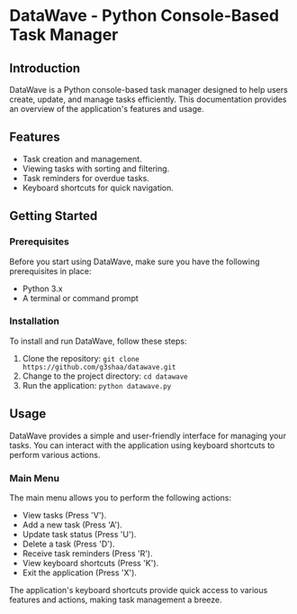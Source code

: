 <h1>DataWave - Python Console-Based Task Manager</h1>

<h2>Introduction</h2>
<p>
    DataWave is a Python console-based task manager designed to help users create, update, and manage tasks efficiently.
    This documentation provides an overview of the application's features and usage.
</p>

<h2>Features</h2>
<ul>
    <li>Task creation and management.</li>
    <li>Viewing tasks with sorting and filtering.</li>
    <li>Task reminders for overdue tasks.</li>
    <li>Keyboard shortcuts for quick navigation.</li>
</ul>

<h2>Getting Started</h2>

<h3>Prerequisites</h3>
<p>
    Before you start using DataWave, make sure you have the following prerequisites in place:
</p>
<ul>
    <li>Python 3.x</li>
    <li>A terminal or command prompt</li>
</ul>

<h3>Installation</h3>
<p>
    To install and run DataWave, follow these steps:
</p>
<ol>
    <li>Clone the repository:
        <code>git clone https://github.com/g3shaa/datawave.git</code>
    </li>
    <li>Change to the project directory:
        <code>cd datawave</code>
    </li>
    <li>Run the application:
        <code>python datawave.py</code>
    </li>
</ol>
<h2>Usage</h2>
<p>
    DataWave provides a simple and user-friendly interface for managing your tasks. You can interact with the
    application using keyboard shortcuts to perform various actions.
</p>

<h3>Main Menu</h3>
<p>
    The main menu allows you to perform the following actions:
</p>
<ul>
    <li>View tasks (Press 'V').</li>
    <li>Add a new task (Press 'A').</li>
    <li>Update task status (Press 'U').</li>
    <li>Delete a task (Press 'D').</li>
    <li>Receive task reminders (Press 'R').</li>
    <li>View keyboard shortcuts (Press 'K').</li>
    <li>Exit the application (Press 'X').</li>
</ul>

<p>
    The application's keyboard shortcuts provide quick access to various features and actions, making task management a
    breeze.
</p>
